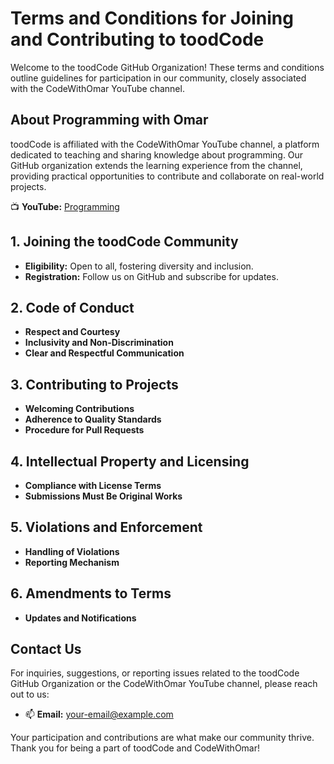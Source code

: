 
# Terms and Conditions for Joining and Contributing to toodCode

Welcome to the toodCode GitHub Organization! These terms and conditions outline guidelines for participation in our community, closely associated with the CodeWithOmar YouTube channel.

## About Programming with Omar

toodCode is affiliated with the CodeWithOmar YouTube channel, a platform dedicated to teaching and sharing knowledge about programming. Our GitHub organization extends the learning experience from the channel, providing practical opportunities to contribute and collaborate on real-world projects.

📺 **YouTube:** [Programming](https://www.youtube.com/@Omar-Tood/videos)

## 1. Joining the toodCode Community

- **Eligibility:** Open to all, fostering diversity and inclusion.
- **Registration:** Follow us on GitHub and subscribe for updates.

## 2. Code of Conduct

- **Respect and Courtesy**
- **Inclusivity and Non-Discrimination**
- **Clear and Respectful Communication**

## 3. Contributing to Projects

- **Welcoming Contributions**
- **Adherence to Quality Standards**
- **Procedure for Pull Requests**

## 4. Intellectual Property and Licensing

- **Compliance with License Terms**
- **Submissions Must Be Original Works**

## 5. Violations and Enforcement

- **Handling of Violations**
- **Reporting Mechanism**

## 6. Amendments to Terms

- **Updates and Notifications**

## Contact Us

For inquiries, suggestions, or reporting issues related to the toodCode GitHub Organization or the CodeWithOmar YouTube channel, please reach out to us:

- 📫 **Email:** [your-email@example.com](omaribrilabdulkhadir)

Your participation and contributions are what make our community thrive. Thank you for being a part of toodCode and CodeWithOmar!
